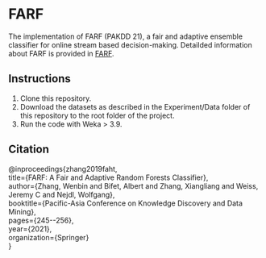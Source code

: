 # FARF
The implementation of FARF (PAKDD 21), a fair and adaptive ensemble classifier for online stream based decision-making. Detailded information about FARF is provided in [FARF](https://link.springer.com/chapter/10.1007/978-3-030-75765-6_20).  

## Instructions
1. Clone this repository.
2. Download the datasets as described in the Experiment/Data folder of this repository to the root folder of the project.
3. Run the code with Weka > 3.9.  
      
  
## Citation
@inproceedings{zhang2019faht,  
     title={FARF: A Fair and Adaptive Random Forests Classifier},  
     author={Zhang, Wenbin and Bifet, Albert and Zhang, Xiangliang and Weiss, Jeremy C and Nejdl, Wolfgang},  
     booktitle={Pacific-Asia Conference on Knowledge Discovery and Data Mining},  
     pages={245--256},  
     year={2021},  
     organization={Springer}  
}
